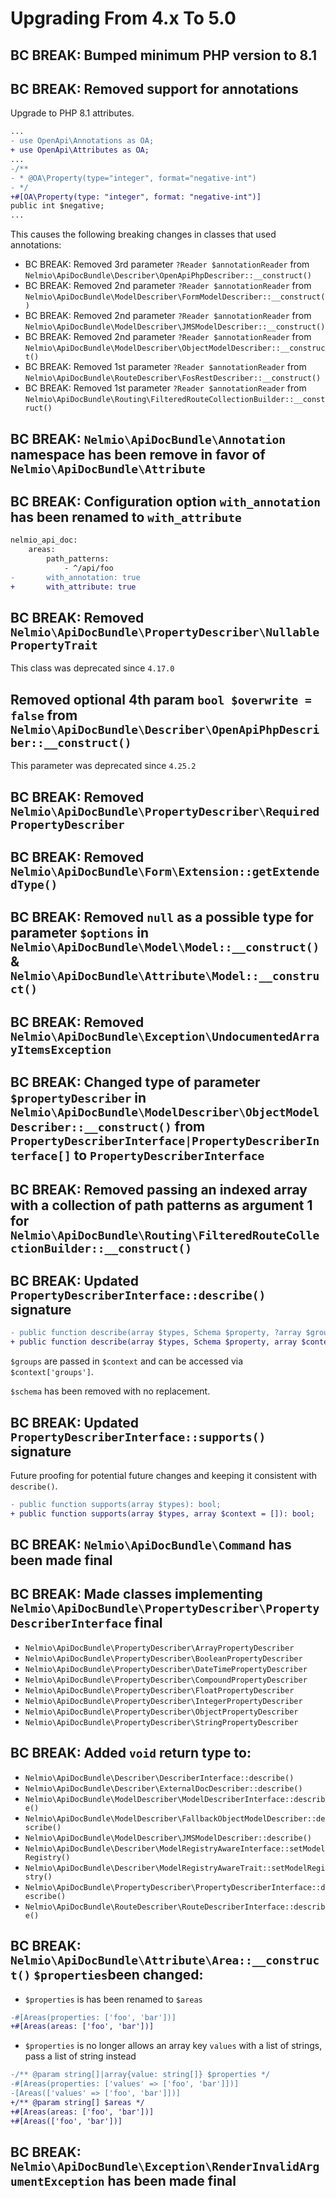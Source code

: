 # Upgrading From 4.x To 5.0

## BC BREAK: Bumped minimum PHP version to 8.1

## BC BREAK: Removed support for annotations
Upgrade to PHP 8.1 attributes.

```diff
...
- use OpenApi\Annotations as OA;
+ use OpenApi\Attributes as OA;
...
-/**
- * @OA\Property(type="integer", format="negative-int")
- */
+#[OA\Property(type: "integer", format: "negative-int")]
public int $negative;
...
```

This causes the following breaking changes in classes that used annotations:
- BC BREAK: Removed 3rd parameter `?Reader $annotationReader` from `Nelmio\ApiDocBundle\Describer\OpenApiPhpDescriber::__construct()`
- BC BREAK: Removed 2nd parameter `?Reader $annotationReader` from `Nelmio\ApiDocBundle\ModelDescriber\FormModelDescriber::__construct()`
- BC BREAK: Removed 2nd parameter `?Reader $annotationReader` from `Nelmio\ApiDocBundle\ModelDescriber\JMSModelDescriber::__construct()`
- BC BREAK: Removed 2nd parameter `?Reader $annotationReader` from `Nelmio\ApiDocBundle\ModelDescriber\ObjectModelDescriber::__construct()`
- BC BREAK: Removed 1st parameter `?Reader $annotationReader` from `Nelmio\ApiDocBundle\RouteDescriber\FosRestDescriber::__construct()`
- BC BREAK: Removed 1st parameter `?Reader $annotationReader` from `Nelmio\ApiDocBundle\Routing\FilteredRouteCollectionBuilder::__construct()`

## BC BREAK: `Nelmio\ApiDocBundle\Annotation` namespace has been remove in favor of `Nelmio\ApiDocBundle\Attribute`

## BC BREAK: Configuration option `with_annotation` has been renamed to `with_attribute`
```diff
nelmio_api_doc:
    areas:
        path_patterns:
            - ^/api/foo
-       with_annotation: true
+       with_attribute: true
```

## BC BREAK: Removed `Nelmio\ApiDocBundle\PropertyDescriber\NullablePropertyTrait`
This class was deprecated since `4.17.0`

## Removed optional 4th param `bool $overwrite = false` from `Nelmio\ApiDocBundle\Describer\OpenApiPhpDescriber::__construct()`
This parameter was deprecated since `4.25.2`

## BC BREAK: Removed `Nelmio\ApiDocBundle\PropertyDescriber\RequiredPropertyDescriber`

## BC BREAK: Removed `Nelmio\ApiDocBundle\Form\Extension::getExtendedType()`

## BC BREAK: Removed `null` as a possible type for parameter `$options` in `Nelmio\ApiDocBundle\Model\Model::__construct()` & `Nelmio\ApiDocBundle\Attribute\Model::__construct()`

## BC BREAK: Removed `Nelmio\ApiDocBundle\Exception\UndocumentedArrayItemsException`

## BC BREAK: Changed type of parameter `$propertyDescriber` in `Nelmio\ApiDocBundle\ModelDescriber\ObjectModelDescriber::__construct()` from `PropertyDescriberInterface|PropertyDescriberInterface[]` to `PropertyDescriberInterface`

## BC BREAK: Removed passing an indexed array with a collection of path patterns as argument 1 for `Nelmio\ApiDocBundle\Routing\FilteredRouteCollectionBuilder::__construct()`

## BC BREAK: Updated `PropertyDescriberInterface::describe()` signature
```diff
- public function describe(array $types, Schema $property, ?array $groups = null /* , ?Schema $schema = null */ /* , array $context = [] */);
+ public function describe(array $types, Schema $property, array $context = []);
```

`$groups` are passed in `$context` and can be accessed via `$context['groups']`.

`$schema` has been removed with no replacement.

## BC BREAK: Updated `PropertyDescriberInterface::supports()` signature
Future proofing for potential future changes and keeping it consistent with `describe()`.
```diff
- public function supports(array $types): bool;
+ public function supports(array $types, array $context = []): bool;
```

## BC BREAK: `Nelmio\ApiDocBundle\Command` has been made final

## BC BREAK: Made classes implementing  `Nelmio\ApiDocBundle\PropertyDescriber\PropertyDescriberInterface` final
- `Nelmio\ApiDocBundle\PropertyDescriber\ArrayPropertyDescriber`
- `Nelmio\ApiDocBundle\PropertyDescriber\BooleanPropertyDescriber`
- `Nelmio\ApiDocBundle\PropertyDescriber\DateTimePropertyDescriber`
- `Nelmio\ApiDocBundle\PropertyDescriber\CompoundPropertyDescriber`
- `Nelmio\ApiDocBundle\PropertyDescriber\FloatPropertyDescriber`
- `Nelmio\ApiDocBundle\PropertyDescriber\IntegerPropertyDescriber`
- `Nelmio\ApiDocBundle\PropertyDescriber\ObjectPropertyDescriber`
- `Nelmio\ApiDocBundle\PropertyDescriber\StringPropertyDescriber`

## BC BREAK: Added `void` return type to:
- `Nelmio\ApiDocBundle\Describer\DescriberInterface::describe()`
- `Nelmio\ApiDocBundle\Describer\ExternalDocDescriber::describe()`
- `Nelmio\ApiDocBundle\ModelDescriber\ModelDescriberInterface::describe()`
- `Nelmio\ApiDocBundle\ModelDescriber\FallbackObjectModelDescriber::describe()`
- `Nelmio\ApiDocBundle\ModelDescriber\JMSModelDescriber::describe()`
- `Nelmio\ApiDocBundle\Describer\ModelRegistryAwareInterface::setModelRegistry()`
- `Nelmio\ApiDocBundle\Describer\ModelRegistryAwareTrait::setModelRegistry()`
- `Nelmio\ApiDocBundle\PropertyDescriber\PropertyDescriberInterface::describe()`
- `Nelmio\ApiDocBundle\RouteDescriber\RouteDescriberInterface::describe()`

## BC BREAK: `Nelmio\ApiDocBundle\Attribute\Area::__construct()` `$properties`been changed:
- `$properties` is has been renamed to `$areas`
```diff
-#[Areas(properties: ['foo', 'bar'])]
+#[Areas(areas: ['foo', 'bar'])]
```
- `$properties` is no longer allows an array key `values` with a list of strings, pass a list of string instead
```diff
-/** @param string[]|array{value: string[]} $properties */
-#[Areas(properties: ['values' => ['foo', 'bar']])]
-[Areas(['values' => ['foo', 'bar']])]
+/** @param string[] $areas */
+#[Areas(areas: ['foo', 'bar'])]
+#[Areas(['foo', 'bar'])]
```

## BC BREAK: `Nelmio\ApiDocBundle\Exception\RenderInvalidArgumentException` has been made final